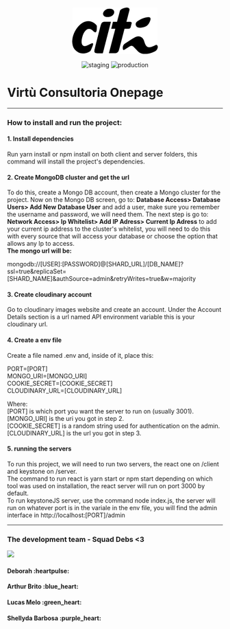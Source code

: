 
<p align="center">
  <a href="http://citi.org.br">
    <img src="https://raw.githubusercontent.com/jrmmendes/citi-doc-utils/master/citi_black.png" alt="CITi logo"/>
  </a>
</p>
<p align="center">
  <img src="https://img.shields.io/badge/staging%20branch-develop-%23E35F61.svg" alt="staging">
  <img src="https://img.shields.io/badge/production%20branch-main-%23566573.svg" alt="production">
</p>


<h1>Virtù Consultoria Onepage</h1>
<hr width = “2” size = “100”> 
<h3>How to install and run the project:</h3> 

<h4>1. Install dependencies</h4>
Run yarn install or npm install on both client and server folders, this command will install the project's dependencies.

<h4>2. Create MongoDB cluster and get the url</h4>
To do this, create a Mongo DB account, then create a Mongo cluster for the project. Now on the Mongo DB screen, go to: <b> Database Access> Database Users> Add New Database User</b> and add a user, make sure you remember the username and password, we will need them. The next step is go to: <b> Network Access> Ip Whitelist> Add IP Adress> Current Ip Adress</b> to add your current ip address to the cluster's whitelist, you will need to do this with every source that will access your database or choose the option that allows any Ip to access.
</br>
<b>The mongo url will be:</b>

mongodb://[USER]:[PASSWORD]@[SHARD_URL]/[DB_NAME]?ssl=true&replicaSet=[SHARD_NAME]&authSource=admin&retryWrites=true&w=majority

<h4>3. Create cloudinary account</h4>
Go to cloudinary images website and create an account.
Under the Account Details section is a url named API environment variable this is your cloudinary url.

<h4>4. Create a env file</h4>

Create a file named .env and, inside of it, place this:

PORT=[PORT]</br>
MONGO_URI=[MONGO_URI]</br>
COOKIE_SECRET=[COOKIE_SECRET]</br>
CLOUDINARY_URL=[CLOUDINARY_URL]

Where:</br>
[PORT] is which port you want the server to run on (usually 3001).</br>
[MONGO_URI] is the uri you got in step 2.</br> 
[COOKIE_SECRET] is a random string used for authentication on the admin.</br>
[CLOUDINARY_URL] is the url you got in step 3.

<h4>5. running the servers</h4>
To run this project, we will need to run two servers, the react one on /client and keystone on /server. </br>
The command to run react is yarn start or npm start depending on which tool was used on installation, the react server will run on port 3000 by default.</br>
To run keystoneJS server, use the command node index.js, the server will run on whatever port is in the variale in the env file, you will find the admin interface in http://localhost:[PORT]/admin

<hr width = “2” size = “100”>
<h3>The development team - Squad Debs <3</h3>
  
<p align="left">
    <img width="250px" heigth="450px" src="https://img.quizur.com/f/img5df9868c46deb2.16698578.jpg?lastEdited=1576634007"/>
  <p align="right"><h4>Deborah :heartpulse:</h4> <h4>Arthur Brito :blue_heart:</h4> <h4>Lucas Melo :green_heart:</h4> <h4>Shellyda Barbosa :purple_heart:</h4></p> 
</p>

